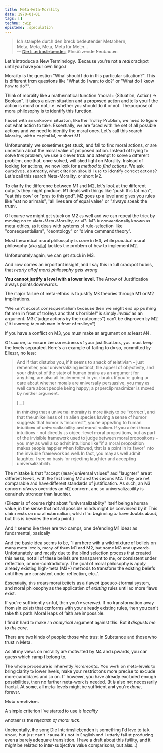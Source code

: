 ```yaml
---
title: Meta-Meta-Morality
date: 1970-01-01
tags: []
techne: :wip
episteme: :speculation
---
```


> Ich stampfe durch den Dreck bedeutender Metaphern,  
> Meta, Meta, Meta, Meta für Meter...  
> -- [Die Interimsliebenden](http://vimeo.com/36592271), Einstürzende Neubauten

Let's introduce a New Terminology. (Because you're not a *real* crackpot until you have your own lingo.)

Morality is the question "What should I do in this particular situation?". This is different from questions like "What do I want to do?" or "What do I know how to do?".

Think of morality like a mathematical function "moral :: (Situation, Action) -> Boolean". It takes a given situation and a proposed action and tells you if the action is moral or not, i.e. whether you should do it or not. The purpose of moral philosophy is to identify this function.

Faced with an unknown situation, like the Trolley Problem, we need to figure out what action to take. Essentially, we are faced with the set of all possible actions and we need to identify the moral ones. Let's call this search Morality, with a capital M, or short M1.

Unfortunately, we sometimes get stuck, and fail to find moral actions, or are uncertain about the moral value of proposed action. Instead of trying to solve *this* problem, we use a clever trick and attempt to solve a different problem, one that, once solved, will shed light on Morality. Instead of looking for actions, we now look for a *method to find actions*. We ask ourselves, abstractly, what criterion should I use to identify correct actions? Let's call this search Meta-Morality, or short M2.

To clarify the difference between M1 and M2, let's look at the different outputs they might produce. M1 deals with things like "push this fat man", "eat this cow" or "pray to this god". M2 goes up a level and gives you rules like "eat no animals", "all lives are of equal value" or "always speak the truth".

Of course we might get stuck on M2 as well and we can repeat the trick by moving on to Meta-Meta-Morality, or M3. M3 is conventionally known as meta-ethics, as it deals with systems of rule-selection, like "consequentialism", "deontology" or "divine command theory". 

Most theoretical moral philosophy is done in M3, while practical moral philosophy (aka [sila](https://en.wikipedia.org/wiki/%C5%9A%C4%ABla)) tackles the problem of how to implement M2.

Unfortunately again, we can get stuck in M3.

And now comes an important insight, and I say this in full crackpot hubris, that *nearly all of moral philosophy gets wrong*.

**You cannot justify a level with a lower level.** The Arrow of Justification always points downwards.

The major failure of meta-ethics is to justify M3 theories through M1 or M2 implications. 

"We can't accept consequentialism because then we might end up pushing fat men in front of trolleys and that's horrible!" is simply *invalid* as an argument. M3 ("judge actions by their outcomes") can't be disproven by M2 ("it is wrong to push men in front of trolleys"). 

If you have a conflict on M3, you must make an argument on at least *M4*.

Of course, to ensure the correctness of your justifications, you must keep the levels separated. Here's an example of failing to do so, committed by Eliezer, no less:

> And if that disturbs you, if it seems to smack of relativism – just remember, your universalizing instinct, the appeal of objectivity, and your distrust of the state of human brains as an argument for anything, are also all implemented in your brain. If you're going to care about whether morals are universally persuasive, you may as well care about people being happy; a paperclip maximizer is moved by neither argument.
>
> [...]
>
> In thinking that a universal morality is more likely to be "correct", and that the unlikeliness of an alien species having a sense of humor suggests that humor is "incorrect", you're appealing to human intuitions of universalizability and moral realism. If you admit those intuitions - not directly as object-level moral propositions, but as part of the invisible framework used to judge between moral propositions - you may as well also admit intuitions like "if a moral proposition makes people happier when followed, that is a point in its favor" into the invisible framework as well. In fact, you may as well admit laughter. I see no basis for rejecting laughter and accepting universalizability.

The mistake is that "accept (near-)universal values" and "laughter" are at different levels, with the first being M3 and the second M2. They are not comparable and have different standards of justification. As such, an M3 concern *always* overrides an M2 concern, and so universalizability is genuinely stronger than laughter.

(Eliezer is of course right about "universalizability" itself being a human value, in the sense that not all possible minds might be convinced by it. This claim rests on moral externalism, which I'm beginning to have doubts about, but this is besides the meta point.)


And it seems like there are two camps, one defending M1 ideas as fundamental, basically 

And the basic idea seems to be, "I am here with a wild mixture of beliefs on many meta levels, many of them M1 and M2, but some M3 and upwards. Unfortunately, and mostly due to the blind selection process that created this mess, not all of these beliefs are transparent to me, or consistent under reflection, or non-contradictory. The goal of moral philosophy is apply already existing high-meta (M3+) methods to transform the existing beliefs until they are consistent under reflection, etc..".

Essentially, this treats moral beliefs as a flawed (pseudo-)formal system, and moral philosophy as the application of *existing* rules until no more flaws exist.

If you're sufficiently sinful, then you're *screwed*. If no transformation away from sin exists that conforms with your already existing rules, then you can't take this path. Moral leaps of faith are impossible.

I find it hard to make an *analytical* argument against this. But it *disgusts me to the core*.

There are two kinds of people: those who trust in Substance and those who trust in Meta.

As all my views on morality are motivated by M4 and upwards, you can guess which camp I belong to.



The whole procedure is inherently *incremental*. You work on meta-levels to bring clarity to lower levels, make your restrictions more precise to exclude more candidates and so on. If, however, you have already excluded enough possibilities, then no further meta-work is needed. (It is also not necessarily fractal. At some, all meta-levels might be sufficient and you're *done*, forever.  

Meta-emotivism.


A simple criterion I've started to use is *locality*.

Another is the *rejection of moral luck*.

(Incidentally, the song Die Interimsliebenden is something I'd love to talk about, but just can't 'cause it's not in English and I utterly fail at producing even a barely adequate translation. I have a draft about this futility, and it might be related to inter-subjective value comparisons, but alas...)
